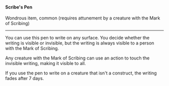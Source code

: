 #### Scribe's Pen

Wondrous item, common (requires attunement by a creature with the Mark of Scribing)

---

You can use this pen to write on any surface. You decide whether the writing is visible or invisible, but the writing is always visible to a person with the Mark of Scribing.

Any creature with the Mark of Scribing can use an action to touch the invisible writing, making it visible to all.

If you use the pen to write on a creature that isn't a construct, the writing fades after 7 days.